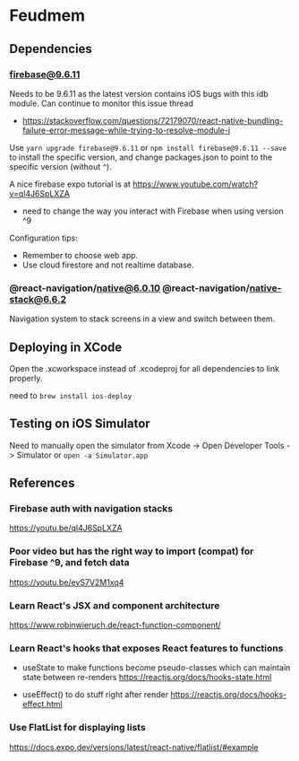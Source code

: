 # Feudmem

## Dependencies

### firebase@9.6.11

Needs to be 9.6.11 as the latest version contains iOS bugs with this idb module.
Can continue to monitor this issue thread 
- https://stackoverflow.com/questions/72179070/react-native-bundling-failure-error-message-while-trying-to-resolve-module-i

Use `yarn upgrade firebase@9.6.11` or `npm install firebase@9.6.11 --save` to install the specific version, and change packages.json to point to the specific version (without `^`).

A nice firebase expo tutorial is at https://www.youtube.com/watch?v=ql4J6SpLXZA
- need to change the way you interact with Firebase when using version ^9


Configuration tips:
- Remember to choose web app.
- Use cloud firestore and not realtime database.

### @react-navigation/native@6.0.10 @react-navigation/native-stack@6.6.2

Navigation system to stack screens in a view and switch between them.

## Deploying in XCode

Open the .xcworkspace instead of .xcodeproj for all dependencies to link properly.

need to `brew install ios-deploy`

## Testing on iOS Simulator

Need to manually open the simulator from Xcode -> Open Developer Tools -> Simulator
or
`open -a Simulator.app`


## References

### Firebase auth with navigation stacks
https://youtu.be/ql4J6SpLXZA

### Poor video but has the right way to import (compat) for Firebase ^9, and fetch data
https://youtu.be/evS7V2M1xq4

### Learn React's JSX and component architecture
https://www.robinwieruch.de/react-function-component/

### Learn React's hooks that exposes React features to functions
- useState to make functions become pseudo-classes which can maintain state between re-renders
https://reactjs.org/docs/hooks-state.html

- useEffect() to do stuff right after render
https://reactjs.org/docs/hooks-effect.html

### Use FlatList for displaying lists
https://docs.expo.dev/versions/latest/react-native/flatlist/#example
